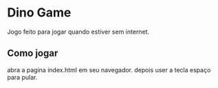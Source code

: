 # Dino Game 
Jogo feito para jogar quando estiver sem internet.

## Como jogar
abra a pagina index.html em seu navegador.
depois user a tecla espaço para pular.